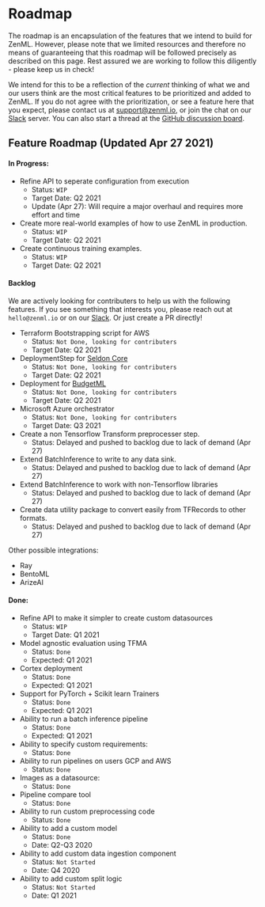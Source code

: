 # Roadmap

The roadmap is an encapsulation of the features that we intend to build for ZenML. However, please note that we limited resources and therefore no means of guaranteeing that this roadmap will be followed precisely as described on this page. Rest assured we are working to follow this diligently - please keep us in check!

We intend for this to be a reflection of the _current_ thinking of what we and our users think are the most critical features to be prioritized and added to ZenML. If you do not agree with the prioritization, or see a feature here that you expect, please contact us at [support@zenml.io](mailto:support@zenml.io), or join the chat on our [Slack](https://zenml.io/slack-invite/) server. You can also start a thread at the [GitHub discussion board](https://github.com/zenml-io/zenml/discussions).

## Feature Roadmap \(Updated Apr 27 2021\)

#### In Progress:
* Refine API to seperate configuration from execution
  * Status: `WIP`
  * Target Date: Q2 2021
  * Update (Apr 27): Will require a major overhaul and requires more effort and time
* Create more real-world examples of how to use ZenML in production. 
  * Status: `WIP`
  * Target Date: Q2 2021 
* Create continuous training examples.
  * Status: `WIP`
  * Target Date: Q2 2021 

#### Backlog
We are actively looking for contributers to help us with the following features. If you see something that interests you, please reach out at 
`hello@zenml.io` or on our [Slack](https://zenml.io/slack-invite/). Or just create a PR directly!

* Terraform Bootstrapping script for AWS
  * Status: `Not Done, looking for contributers`
  * Target Date: Q2 2021
* DeploymentStep for [Seldon Core](https://github.com/SeldonIO/seldon-core)
  * Status: `Not Done, looking for contributers`
  * Target Date: Q2 2021
* Deployment for [BudgetML](https://github.com/ebhy/budgetml)
  * Status: `Not Done, looking for contributers`
  * Target Date: Q2 2021
* Microsoft Azure orchestrator
  * Status: `Not Done, looking for contributers`
  * Target Date: Q3 2021
* Create a non Tensorflow Transform preprocesser step.
  * Status: Delayed and pushed to backlog due to lack of demand (Apr 27)
* Extend BatchInference to write to any data sink.
  * Status: Delayed and pushed to backlog due to lack of demand (Apr 27)
* Extend BatchInference to work with non-Tensorflow libraries
  * Status: Delayed and pushed to backlog due to lack of demand (Apr 27)
* Create data utility package to convert easily from TFRecords to other formats.
  * Status: Delayed and pushed to backlog due to lack of demand (Apr 27)

    
Other possible integrations:
* Ray 
* BentoML
* ArizeAI

#### Done:
* Refine API to make it simpler to create custom datasources
  * Status: `WIP`
  * Target Date: Q1 2021
* Model agnostic evaluation using TFMA
  * Status: `Done`
  * Expected: Q1 2021
* Cortex deployment
  * Status: `Done`
  * Expected: Q1 2021
* Support for PyTorch + Scikit learn Trainers
  * Status: `Done`
  * Expected: Q1 2021
* Ability to run a batch inference pipeline
  * Status: `Done`
  * Expected: Q1 2021
* Ability to specify custom requirements:
  * Status: `Done`
* Ability to run pipelines on users GCP and AWS
  * Status: `Done`
* Images as a datasource:
  * Status: `Done`
* Pipeline compare tool
  * Status: `Done`
* Ability to run custom preprocessing code
  * Status: `Done`
* Ability to add a custom model
  * Status: `Done`
  * Date: Q2-Q3 2020
* Ability to add custom data ingestion component
  * Status: `Not Started`
  * Date: Q4 2020
* Ability to add custom split logic
  * Status: `Not Started`
  * Date: Q1 2021
